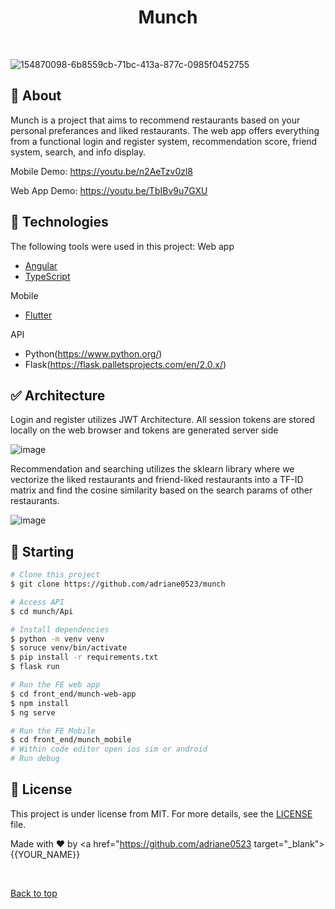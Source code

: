 <h1 align="center">Munch</h1>

<br>

![154870098-6b8559cb-71bc-413a-877c-0985f0452755](https://user-images.githubusercontent.com/38186787/154870118-59677dc4-4583-41da-bd72-f2eaf1e268d0.png)

## :dart: About ##

Munch is a project that aims to recommend restaurants based on your personal preferances and liked restaurants.
The web app offers everything from a functional login and register system, recommendation score, friend system, search, and info display.


Mobile Demo:
https://youtu.be/n2AeTzv0zl8

Web App Demo:
https://youtu.be/TbIBv9u7GXU

## :rocket: Technologies ##

The following tools were used in this project:
Web app
- [Angular](https://angular.io/)
- [TypeScript](https://www.typescriptlang.org/)

Mobile
- [Flutter](https://flutter.dev)

API
- Python(https://www.python.org/)
- Flask(https://flask.palletsprojects.com/en/2.0.x/)


## :white_check_mark: Architecture ##
Login and register utilizes JWT Architecture. All session tokens are stored locally on the web browser and tokens are generated server side

 ![image](https://user-images.githubusercontent.com/38186787/154869758-e7fff702-31b5-4e35-bb1f-4cc86f438280.png)
 
Recommendation and searching utilizes the sklearn library where we vectorize the liked restaurants and friend-liked restaurants into a TF-ID matrix and find the cosine similarity based on the search params of other restaurants.

![image](https://user-images.githubusercontent.com/38186787/154869982-11fa4afb-9e4a-40bd-8ade-1e8d2bc3bcee.png)


## :checkered_flag: Starting ##

```bash
# Clone this project
$ git clone https://github.com/adriane0523/munch

# Access API
$ cd munch/Api

# Install dependencies
$ python -m venv venv
$ soruce venv/bin/activate
$ pip install -r requirements.txt
$ flask run

# Run the FE web app
$ cd front_end/munch-web-app
$ npm install 
$ ng serve

# Run the FE Mobile
$ cd front_end/munch_mobile
# Within code editor open ios sim or android
# Run debug

```

## :memo: License ##

This project is under license from MIT. For more details, see the [LICENSE](LICENSE.md) file.


Made with :heart: by <a href="https://github.com/adriane0523 target="_blank">{{YOUR_NAME}}</a>

&#xa0;

<a href="#top">Back to top</a>
